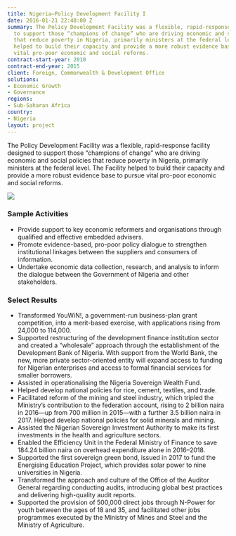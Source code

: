 ```yaml
---
title: Nigeria—Policy Development Facility I
date: 2016-01-21 22:40:00 Z
summary: The Policy Development Facility was a flexible, rapid-response facility designed
  to support those “champions of change” who are driving economic and social policies
  that reduce poverty in Nigeria, primarily ministers at the federal level. The Facility
  helped to build their capacity and provide a more robust evidence base to pursue
  vital pro-poor economic and social reforms.
contract-start-year: 2010
contract-end-year: 2015
client: Foreign, Commonwealth & Development Office
solutions:
- Economic Growth
- Governance
regions:
- Sub-Saharan Africa
country:
- Nigeria
layout: project
---
```


The Policy Development Facility was a flexible, rapid-response facility designed to support those “champions of change” who are driving economic and social policies that reduce poverty in Nigeria, primarily ministers at the federal level. The Facility helped to build their capacity and provide a more robust evidence base to pursue vital pro-poor economic and social reforms.

![][1]

### Sample Activities

* Provide support to key economic reformers and organisations through qualified and effective embedded advisers.
* Promote evidence-based, pro-poor policy dialogue to strengthen institutional linkages between the suppliers and consumers of information.
* Undertake economic data collection, research, and analysis to inform the dialogue between the Government of Nigeria and other stakeholders.

### Select Results

* Transformed YouWiN!, a government-run business-plan grant competition, into a merit-based exercise, with applications rising from 24,000 to 114,000.
* Supported restructuring of the development finance institution sector and created a “wholesale” approach through the establishment of the Development Bank of Nigeria. With support from the World Bank, the new, more private sector-oriented entity will expand access to funding for Nigerian enterprises and access to formal financial services for smaller borrowers.
* Assisted in operationalising the Nigeria Sovereign Wealth Fund.
* Helped develop national policies for rice, cement, textiles, and trade.
* Facilitated reform of the mining and steel industry, which tripled the Ministry’s contribution to the federation account, rising to 2 billion naira in 2016—up from 700 million in 2015—with a further 3.5 billion naira in 2017. Helped develop national policies for solid minerals and mining.
* Assisted the Nigerian Sovereign Investment Authority to make its first investments in the health and agriculture sectors.
* Enabled the Efficiency Unit in the Federal Ministry of Finance to save 184.24 billion naira on overhead expenditure alone in 2016–2018.
* Supported the first sovereign green bond, issued in 2017 to fund the Energising Education Project, which provides solar power to nine universities in Nigeria.
* Transformed the approach and culture of the Office of the Auditor General regarding conducting audits, introducing global best practices and delivering high-quality audit reports.
* Supported the provision of 500,000 direct jobs through N-Power for youth between the ages of 18 and 35, and facilitated other jobs programmes executed by the Ministry of Mines and Steel and the Ministry of Agriculture.

[1]: https://assetify-dai.com/projects/Nigeria-PDF-pumping-station.jpg
